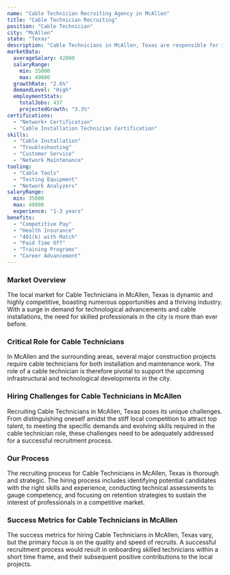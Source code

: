 ```yaml
---
name: "Cable Technician Recruiting Agency in McAllen"
title: "Cable Technician Recruiting"
position: "Cable Technician"
city: "McAllen"
state: "Texas"
description: "Cable Technicians in McAllen, Texas are responsible for installing, maintaining and repairing cable infrastructure."
marketData:
  averageSalary: 42000
  salaryRange:
    min: 35000
    max: 49000
  growthRate: "2.6%"
  demandLevel: "High"
  employmentStats:
    totalJobs: 437
    projectedGrowth: "3.3%"
certifications:
  - "Network+ Certification"
  - "Cable Installation Technician Certification"
skills:
  - "Cable Installation"
  - "Troubleshooting"
  - "Customer Service"
  - "Network Maintenance"
tooling:
  - "Cable Tools"
  - "Testing Equipment"
  - "Network Analyzers"
salaryRange:
  min: 35000
  max: 49000
  experience: "1-3 years"
benefits:
  - "Competitive Pay"
  - "Health Insurance"
  - "401(k) with Match"
  - "Paid Time Off"
  - "Training Programs"
  - "Career Advancement"
---
```


### Market Overview
The local market for Cable Technicians in McAllen, Texas is dynamic and highly competitive, boasting numerous opportunities and a thriving industry. With a surge in demand for technological advancements and cable installations, the need for skilled professionals in the city is more than ever before.

### Critical Role for Cable Technicians
In McAllen and the surrounding areas, several major construction projects require cable technicians for both installation and maintenance work. The role of a cable technician is therefore pivotal to support the upcoming infrastructural and technological developments in the city.

### Hiring Challenges for Cable Technicians in McAllen
Recruiting Cable Technicians in McAllen, Texas poses its unique challenges. From distinguishing oneself amidst the stiff local competition to attract top talent, to meeting the specific demands and evolving skills required in the cable technician role, these challenges need to be adequately addressed for a successful recruitment process.

### Our Process
The recruiting process for Cable Technicians in McAllen, Texas is thorough and strategic. The hiring process includes identifying potential candidates with the right skills and experience, conducting technical assessments to gauge competency, and focusing on retention strategies to sustain the interest of professionals in a competitive market.

### Success Metrics for Cable Technicians in McAllen
The success metrics for hiring Cable Technicians in McAllen, Texas vary, but the primary focus is on the quality and speed of recruits. A successful recruitment process would result in onboarding skilled technicians within a short time frame, and their subsequent positive contributions to the local projects.